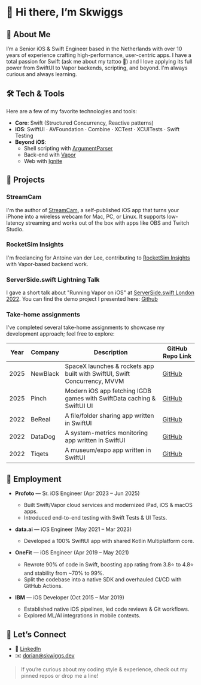 <!--
**Dorian Grolaux**’s GitHub Profile README
-->

# 👋 Hi there, I’m Skwiggs


## 🚀 About Me

I’m a Senior iOS & Swift Engineer based in the Netherlands with over 10 years of experience crafting high-performance, user-centric apps. I have a total passion for Swift (ask me about my tattoo 👀) and I love applying its full power from SwiftUI to Vapor backends, scripting, and beyond. I'm always curious and always learning.


## 🛠️ Tech & Tools

Here are a few of my favorite technologies and tools:

- **Core**: Swift (Structured Concurrency, Reactive patterns)  
- **iOS**: SwiftUI · AVFoundation · Combine · XCTest · XCUITests · Swift Testing  
- **Beyond iOS**:  
  - Shell scripting with [ArgumentParser](https://github.com/apple/swift-argument-parser)  
  - Back-end with [Vapor](https://github.com/vapor/vapor)  
  - Web with [Ignite](https://github.com/twostraws/Ignite)  

## 📝 Projects

### StreamCam
I'm the author of [StreamCam](https://www.streamcam.app/), a self-published iOS app that turns your iPhone into a wireless webcam for Mac, PC, or Linux. It supports low-latency streaming and works out of the box with apps like OBS and Twitch Studio.

### RocketSim Insights
I'm freelancing for Antoine van der Lee, contributing to [RocketSim Insights](https://www.rocketsim.app/team-insights/) with Vapor-based backend work.

### ServerSide.swift Lightning Talk
I gave a short talk about "Running Vapor on iOS" at [ServerSide.swift London 2022](https://www.serversideswift.info/2022/schedule/). You can find the demo project I presented here: [Github](https://github.com/MrSkwiggs/ServerSide-Swift-Project)

### Take-home assignments
I've completed several take-home assignments to showcase my development approach; feel free to explore:

| Year | Company    | Description                                                                 | GitHub Repo Link                                                      |
|------|------------|-----------------------------------------------------------------------------|------------------------------------------------------------------------|
| 2025 | NewBlack   | SpaceX launches & rockets app built with SwiftUI, Swift Concurrency, MVVM   | [GitHub](https://github.com/MrSkwiggs/NEWBLACK-assignment)            |
| 2025 | Pinch      | Modern iOS app fetching IGDB games with SwiftData caching & SwiftUI UI      | [GitHub](https://github.com/MrSkwiggs/Pinch-Assignment)               |
| 2022 | BeReal     | A file/folder sharing app written in SwiftUI                                | [GitHub](https://github.com/MrSkwiggs/Be.Real-Assignment)             |
| 2022 | DataDog    | A system-metrics monitoring app written in SwiftUI                          | [GitHub](https://github.com/MrSkwiggs/DataDog)                        |
| 2022 | Tiqets     | A museum/expo app written in SwiftUI                                        | [GitHub](https://github.com/MrSkwiggs/tiqets-assignment)              |

## 💼 Employment

- **Profoto** — Sr. iOS Engineer (Apr 2023 – Jun 2025)  
  - Built Swift/Vapor cloud services and modernized iPad, iOS & macOS apps.  
  - Introduced end-to-end testing with Swift Tests & UI Tests.  

- **data.ai** — iOS Engineer (May 2021 – Mar 2023)  
  - Developed a 100% SwiftUI app with shared Kotlin Multiplatform core.  

- **OneFit** — iOS Engineer (Apr 2019 – May 2021)  
  - Rewrote 90% of code in Swift, boosting app rating from 3.8⭐ to 4.8⭐ and stability from ~70% to 99%.  
  - Split the codebase into a native SDK and overhauled CI/CD with GitHub Actions.  

- **IBM** — iOS Developer (Oct 2015 – Mar 2019)  
  - Established native iOS pipelines, led code reviews & Git workflows.  
  - Explored ML/AI integrations in mobile contexts.  

## 📣 Let’s Connect

- 🔗 [LinkedIn](https://www.linkedin.com/in/skwiggs)  
- ✉️ dorian@skwiggs.dev  

> If you’re curious about my coding style & experience, check out my pinned repos or drop me a line!

<!--
Thanks for stopping by — feel free to star ⭐ any projects you like!
-->
